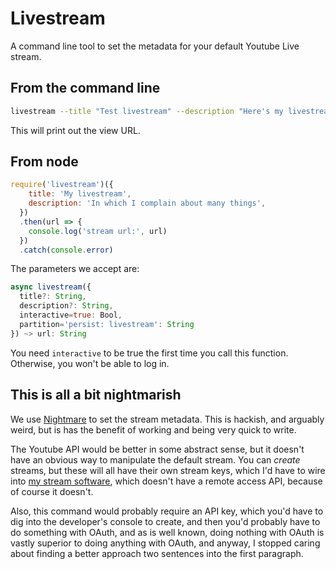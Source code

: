 # Livestream

A command line tool to set the metadata for your default Youtube Live stream.

## From the command line

```sh
livestream --title "Test livestream" --description "Here's my livestream. Isn't it great?"
```

This will print out the view URL.

## From node

```js
require('livestream')({
    title: 'My livestream',
    description: 'In which I complain about many things',  
  })
  .then(url => {
    console.log('stream url:', url)
  })
  .catch(console.error)
```

The parameters we accept are:

```js
async livestream({
  title?: String,
  description?: String,
  interactive=true: Bool,
  partition='persist: livestream': String
}) ~> url: String
```

You need `interactive` to be true the first time you call this function. Otherwise, you won't be able to log in.

## This is all a bit nightmarish

We use [Nightmare](http://www.nightmarejs.org/) to set the stream metadata. This is hackish, and arguably weird, but is has the benefit of working and being very quick to write.

The Youtube API would be better in some abstract sense, but it doesn't have an obvious way to manipulate the default stream. You can *create* streams, but these will all have their own stream keys, which I'd have to wire into [my stream software](https://obsproject.com/), which doesn't have a remote access API, because of course it doesn't.

Also, this command would probably require an API key, which you'd have to dig into the developer's console to create, and then you'd probably have to do something with OAuth, and as is well known, doing nothing with OAuth is vastly superior to doing anything with OAuth, and anyway, I stopped caring about finding a better approach two sentences into the first paragraph.